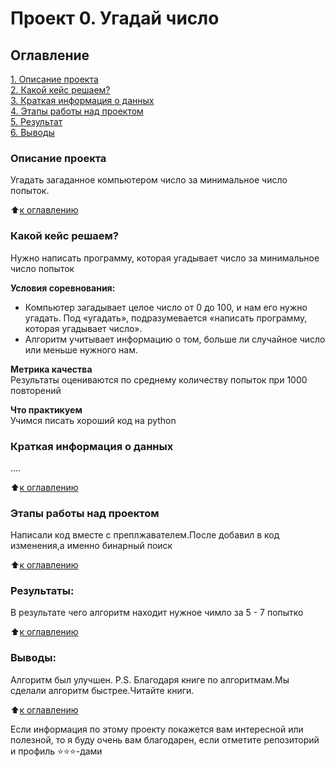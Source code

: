 # Проект 0. Угадай число

## Оглавление  
[1. Описание проекта](https://github.com/BogdanSokolof/Repository_of_DS/blob/main/guess-number-task/README.md#Описание-проекта)  
[2. Какой кейс решаем?](https://github.com/BogdanSokolof/Repository_of_DS/blob/main/guess-number-task/README.md#Какой-кейс-решаем)  
[3. Краткая информация о данных](https://github.com/BogdanSokolof/Repository_of_DS/blob/main/guess-number-task/README.md#Краткая-информация-о-данных)  
[4. Этапы работы над проектом](https://github.com/BogdanSokolof/Repository_of_DS/blob/main/guess-number-task/README.md#Этапы-работы-над-проектом)  
[5. Результат](https://github.com/BogdanSokolof/Repository_of_DS/blob/main/guess-number-task/README.md#Результат)    
[6. Выводы](https://github.com/BogdanSokolof/Repository_of_DS/blob/main/guess-number-task/README.md#Выводы) 

### Описание проекта    
Угадать загаданное компьютером число за минимальное число попыток.

:arrow_up:[к оглавлению](_)


### Какой кейс решаем?    
Нужно написать программу, которая угадывает число за минимальное число попыток

**Условия соревнования:**  
- Компьютер загадывает целое число от 0 до 100, и нам его нужно угадать. Под «угадать», подразумевается «написать программу, которая угадывает число».
- Алгоритм учитывает информацию о том, больше ли случайное число или меньше нужного нам.

**Метрика качества**     
Результаты оцениваются по среднему количеству попыток при 1000 повторений

**Что практикуем**     
Учимся писать хороший код на python


### Краткая информация о данных
....
  
:arrow_up:[к оглавлению](https://github.com/BogdanSokolof/Repository_of_DS/blob/main/guess-number-task/README.md#Оглавление)


### Этапы работы над проектом  
Написали код вместе с преплжавателем.После добавил в код изменения,а именно бинарный поиск

:arrow_up:[к оглавлению](https://github.com/BogdanSokolof/Repository_of_DS/blob/main/guess-number-task/README.md#Оглавление)


### Результаты:  
В результате чего алгоритм находит нужное чимло за 5 - 7 попытко

:arrow_up:[к оглавлению](https://github.com/BogdanSokolof/Repository_of_DS/blob/main/guess-number-task/README.md#Оглавление)


### Выводы:  

Алгоритм был улучшен.
P.S. Благодаря книге по алгоритмам.Мы сделали алгоритм быстрее.Читайте книги.

:arrow_up:[к оглавлению](https://github.com/BogdanSokolof/Repository_of_DS/blob/main/guess-number-task/README.md#Оглавление)


Если информация по этому проекту покажется вам интересной или полезной, то я буду очень вам благодарен, если отметите репозиторий и профиль ⭐️⭐️⭐️-дами
